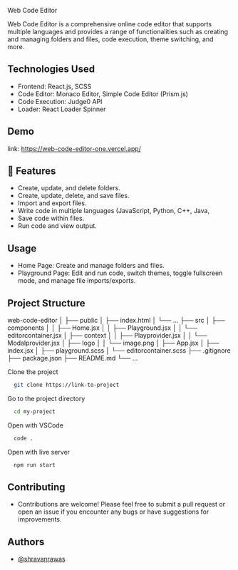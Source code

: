 
Web Code Editor

Web Code Editor is a comprehensive online code editor that supports multiple languages and provides a range of functionalities such as creating and managing folders and files, code execution, theme switching, and more.

## Technologies Used
- Frontend: React.js, SCSS
- Code Editor: Monaco Editor, Simple Code Editor (Prism.js)
- Code Execution: Judge0 API
- Loader: React Loader Spinner
  
## Demo

link: https://web-code-editor-one.vercel.app/

##  🔑 Features

-  Create, update, and delete folders.
-  Create, update, delete, and save files.
-  Import and export files.
-  Write code in multiple languages (JavaScript, Python, C++, Java,
-  Save code within files.
-  Run code and view output.

## Usage

- Home Page: Create and manage folders and files.
- Playground Page: Edit and run code, switch themes, toggle fullscreen mode, and manage file imports/exports.
  
## Project Structure

web-code-editor
│
├── public
│   ├── index.html
│   └── ...
├── src
│   ├── components
│   │   ├── Home.jsx
│   │   ├── Playground.jsx
│   │   └── editorcontainer.jsx
│   ├── context
│   │   ├── Playprovider.jsx
│   │   └── Modalprovider.jsx
│   ├── logo
│   │   └── image.png
│   ├── App.jsx
│   ├── index.jsx
│   ├── playground.scss
│   └── editorcontainer.scss
├── .gitignore
├── package.json
├── README.md
└── ...



Clone the project

```bash
  git clone https://link-to-project
```

Go to the project directory

```bash
  cd my-project
```

Open with VSCode

```bash
  code .
```

Open with live server

```bash
  npm run start
```
## Contributing

- Contributions are welcome! Please feel free to submit a pull request or open an issue if you encounter any bugs or have suggestions for improvements.

## Authors

- [@shravanrawas](https://www.github.com/shravanrawad)


